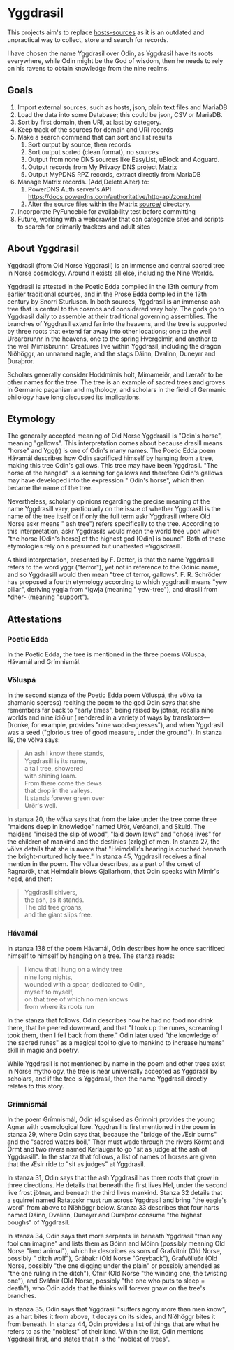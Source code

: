 # Yggdrasil

This projects aim's to replace [hosts-sources](https://github.com/external-sources/hosts-sources) as it is an outdated
and unpractical way to collect, store and search for records.

I have chosen the name Yggdrasil over Odin, as Yggdrasil have its roots everywhere, while Odin might be the God of
wisdom, then he needs to rely on his ravens to obtain knowledge from the nine realms.

## Goals

1. Import external sources, such as hosts, json, plain text files and MariaDB
2. Load the data into some Database; this could be json, CSV or MariaDB.
3. Sort by first domain, then URI, at last by category.
4. Keep track of the sources for domain and URI records
5. Make a search command that can sort and list results
    1. Sort output by source, then records
    2. Sort output sorted (clean format), no sources
    3. Output from none DNS sources like EasyList, uBlock and Adguard.
    4. Output records from My Privacy DNS project [Matrix](https://github.com/mypdns/matrix)
    5. Output MyPDNS RPZ records, extract directly from MariaDB
6. Manage Matrix records. (Add,Delete.Alter) to:
    1. PowerDNS Auth server's API <https://docs.powerdns.com/authoritative/http-api/zone.html>
    2. Alter the source files within the Matrix [source/](https://github.com/mypdns/matrix/tree/master/source)
       directory.
7. Incorporate PyFunceble for availability test before committing
8. Future, working with a webcrawler that can categorize sites and scripts to search for primarily trackers and adult
   sites

## About Yggdrasil

Yggdrasil (from Old Norse Yggdrasil) is an immense and central sacred tree in Norse cosmology. Around it exists all
else, including the Nine Worlds.

Yggdrasil is attested in the Poetic Edda compiled in the 13th century from earlier traditional sources, and in the Prose
Edda compiled in the 13th century by Snorri Sturluson. In both sources, Yggdrasil is an immense ash tree that is central
to the cosmos and considered very holy. The gods go to Yggdrasil daily to assemble at their traditional governing
assemblies. The branches of Yggdrasil extend far into the heavens, and the tree is supported by three roots that extend
far away into other locations; one to the well Urðarbrunnr in the heavens, one to the spring Hvergelmir, and another to
the well Mímisbrunnr. Creatures live within Yggdrasil, including the dragon Níðhöggr, an unnamed eagle, and the stags
Dáinn, Dvalinn, Duneyrr and Duraþrór.

Scholars generally consider Hoddmímis holt, Mímameiðr, and Læraðr to be other names for the tree. The tree is an example
of sacred trees and groves in Germanic paganism and mythology, and scholars in the field of Germanic philology have long
discussed its implications.

## Etymology

The generally accepted meaning of Old Norse Yggdrasill is "Odin's horse", meaning "gallows". This interpretation comes
about because drasill means "horse" and Ygg(r) is one of Odin's many names. The Poetic Edda poem Hávamál describes how
Odin sacrificed himself by hanging from a tree, making this tree Odin's gallows. This tree may have been Yggdrasil. "The
horse of the hanged" is a kenning for gallows and therefore Odin's gallows may have developed into the expression "
Odin's horse", which then became the name of the tree.

Nevertheless, scholarly opinions regarding the precise meaning of the name Yggdrasill vary, particularly on the issue of
whether Yggdrasill is the name of the tree itself or if only the full term askr Yggdrasil (where Old Norse askr means "
ash tree") refers specifically to the tree. According to this interpretation, askr Yggdrasils would mean the world tree
upon which "the horse [Odin's horse] of the highest god [Odin] is bound". Both of these etymologies rely on a presumed
but unattested *Yggsdrasill.

A third interpretation, presented by F. Detter, is that the name Yggdrasill refers to the word yggr ("terror"), yet not
in reference to the Odinic name, and so Yggdrasill would then mean "tree of terror, gallows". F. R. Schröder has
proposed a fourth etymology according to which yggdrasill means "yew pillar", deriving yggia from *igwja (meaning "
yew-tree"), and drasill from *dher- (meaning "support").

## Attestations

### Poetic Edda

In the Poetic Edda, the tree is mentioned in the three poems Völuspá, Hávamál and Grímnismál.

### Völuspá

In the second stanza of the Poetic Edda poem Völuspá, the völva (a shamanic seeress) reciting the poem to the god Odin
says that she remembers far back to "early times", being raised by jötnar, recalls nine worlds and nine ídiðiur (
rendered in a variety of ways by translators—Dronke, for example, provides "nine wood-ogresses"), and when Yggdrasil was
a seed ("glorious tree of good measure, under the ground"). In stanza 19, the völva says:

> An ash I know there stands,  
> Yggdrasill is its name,  
> a tall tree, showered  
> with shining loam.  
> From there come the dews  
> that drop in the valleys.  
> It stands forever green over  
> Urðr's well.

In stanza 20, the völva says that from the lake under the tree come three "maidens deep in knowledge" named Urðr,
Verðandi, and Skuld. The maidens "incised the slip of wood", "laid down laws" and "chose lives" for the children of
mankind and the destinies (ørlǫg) of men. In stanza 27, the völva details that she is aware that "Heimdallr's hearing is
couched beneath the bright-nurtured holy tree." In stanza 45, Yggdrasil receives a final mention in the poem. The völva
describes, as a part of the onset of Ragnarök, that Heimdallr blows Gjallarhorn, that Odin speaks with Mímir's head, and
then:

> Yggdrasill shivers,  
> the ash, as it stands.  
> The old tree groans,  
> and the giant slips free.

### Hávamál

In stanza 138 of the poem Hávamál, Odin describes how he once sacrificed himself to himself by hanging on a tree. The
stanza reads:

> I know that I hung on a windy tree  
> nine long nights,  
> wounded with a spear, dedicated to Odin,  
> myself to myself,  
> on that tree of which no man knows  
> from where its roots run

In the stanza that follows, Odin describes how he had no food nor drink there, that he peered downward, and that "I took
up the runes, screaming I took them, then I fell back from there." Odin later used "the knowledge of the sacred runes"
as a magical tool to give to mankind to increase humans' skill in magic and poetry.

While Yggdrasil is not mentioned by name in the poem and other trees exist in Norse mythology, the tree is near
universally accepted as Yggdrasil by scholars, and if the tree is Yggdrasil, then the name Yggdrasil directly relates to
this story.

### Grímnismál

In the poem Grímnismál, Odin (disguised as Grímnir) provides the young Agnar with cosmological lore. Yggdrasil is first
mentioned in the poem in stanza 29, where Odin says that, because the "bridge of the Æsir burns" and the "sacred waters
boil," Thor must wade through the rivers Körmt and Örmt and two rivers named Kerlaugar to go "sit as judge at the ash of
Yggdrasill". In the stanza that follows, a list of names of horses are given that the Æsir ride to "sit as judges" at
Yggdrasil.

In stanza 31, Odin says that the ash Yggdrasil has three roots that grow in three directions. He details that beneath
the first lives Hel, under the second live frost jötnar, and beneath the third lives mankind. Stanza 32 details that a
squirrel named Ratatoskr must run across Yggdrasil and bring "the eagle's word" from above to Níðhöggr below. Stanza 33
describes that four harts named Dáinn, Dvalinn, Duneyrr and Duraþrór consume "the highest boughs" of Yggdrasil.

In stanza 34, Odin says that more serpents lie beneath Yggdrasil "than any fool can imagine" and lists them as Góinn and
Móinn (possibly meaning Old Norse "land animal"), which he describes as sons of Grafvitnir (Old Norse, possibly "
ditch wolf"), Grábakr (Old Norse "Greyback"), Grafvölluðr (Old Norse, possibly "the one digging under the plain"
or possibly amended as "the one ruling in the ditch"), Ófnir (Old Norse "the winding one, the twisting one"),
and Sváfnir (Old Norse, possibly "the one who puts to sleep = death"), who Odin adds that he thinks will forever
gnaw on the tree's branches.

In stanza 35, Odin says that Yggdrasil "suffers agony more than men know", as a hart bites it from above, it decays on
its sides, and Níðhöggr bites it from beneath. In stanza 44, Odin provides a list of things that are what he refers
to as the "noblest" of their kind. Within the list, Odin mentions Yggdrasil first, and states that it is the "noblest of
trees".
